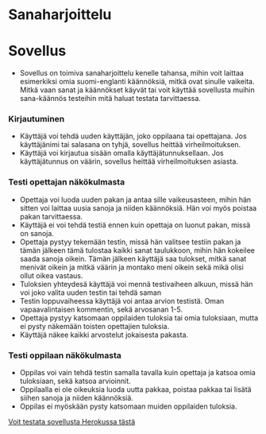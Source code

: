 # Sanaharjoittelu

<h1> Sovellus </h1>

- Sovellus on toimiva sanaharjoittelu kenelle tahansa, mihin voit laittaa esimerkiksi omia suomi-englanti käännöksiä, mitkä ovat sinulle vaikeita. Mitkä vaan sanat ja käännökset käyvät tai voit käyttää sovellusta muihin sana-käännös testeihin mitä haluat testata tarvittaessa.

<h3> Kirjautuminen </h3>

- Käyttäjä voi tehdä uuden käyttäjän, joko oppilaana tai opettajana. Jos käyttäjänimi tai salasana on tyhjä, sovellus heittää virheilmoituksen.
- Käyttäjä voi kirjautua sisään omalla käyttäjätunnuksellaan. Jos käyttäjätunnus on väärin, sovellus heittää virheilmoituksen asiasta. 

<h3> Testi opettajan näkökulmasta </h3>

- Opettaja voi luoda uuden pakan ja antaa sille vaikeusasteen, mihin hän sitten voi laittaa uusia sanoja ja niiden käännöksiä. Hän voi myös poistaa pakan tarvittaessa.
- Käyttäjä ei voi tehdä testiä ennen kuin opettaja on luonut pakan, missä on sanoja.
- Opettaja pystyy tekemään testin, missä hän valitsee testiin pakan ja tämän jälkeen tämä tulostaa kaikki sanat taulukkoon, mihin hän kokeilee saada sanoja oikein. Tämän jälkeen käyttäjä saa tulokset, mitkä sanat menivät oikein ja mitkä väärin ja montako meni oikein sekä mikä olisi ollut oikea vastaus.
- Tuloksien yhteydesä käyttäjä voi mennä testivaiheen alkuun, missä hän voi joko valita uuden testin tai tehdä saman 
- Testin loppuvaiheessa käyttäjä voi antaa arvion testistä. Oman vapaavalintaisen kommentin, sekä arvosanan 1-5. 
- Opettaja pystyy katsomaan oppilaiden tuloksia tai omia tuloksiaan, mutta ei pysty näkemään toisten opettajien tuloksia. 
- Käyttäjä näkee kaikki arvostelut jokaisesta pakasta.


<h3> Testi oppilaan näkökulmasta </h3>

- Oppilas voi vain tehdä testin samalla tavalla kuin opettaja ja katsoa omia tuloksiaan, sekä katsoa arvioinnit.
- Oppilaalla ei ole oikeuksia luoda uutta pakkaa, poistaa pakkaa tai lisätä siihen sanoja ja niiden käännöksiä.
- Oppilas ei myöskään pysty katsomaan muiden oppilaiden tuloksia.

[Voit testata sovellusta Herokussa tästä](https://sanaharjoittelu.herokuapp.com/) <br />

